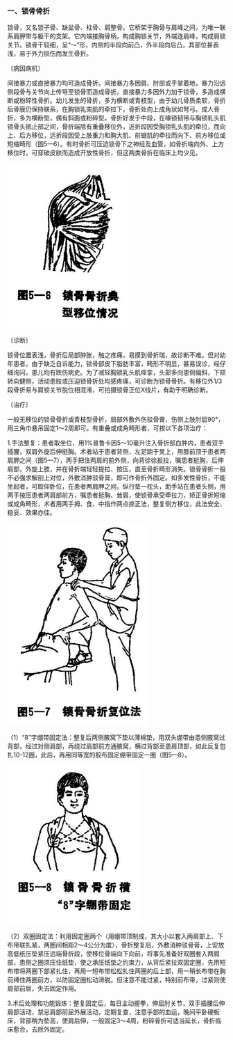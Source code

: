 ### 一、锁骨骨折

锁骨，又名锁子骨、缺盆骨、柱骨、肩整骨。它桥架于胸骨与肩峰之间，为唯一联系肩胛带与躯干的支架。它内端接胸骨柄，构成胸锁关节，外端连肩峰，构成肩锁关节。锁骨干较细，呈“〜”形，内侧的半段向前凸，外半段向后凸，其部位甚表浅，易于外力损伤而发生骨折。

〔病因病机〕

间接暴力或直接暴力均可造成骨折。间接暴力多因肩、肘部或手掌着地，暴力沿远侧段骨与关节向上传导至锁骨而造成骨折。直接暴力多因外力加于锁骨，多造成横断或粉碎性骨折。幼儿发生的骨折，多为横断或青枝型，由于幼儿骨质柔软，骨折后骨膜仍保持联系，在胸锁乳突肌的牵拉下，骨折处向上成角状如弩弓。成人骨折，多为横断型，偶有斜面或粉碎型。骨折好发于中段，在喙锁韧带与胸锁乳头肌锁骨头抵止部之间，骨折端除有重叠移位外，近折段因受胸锁乳头肌的牵拉，而向上、后方移位，远折段因受上肢重力和胸大肌、前锯肌的牵拉而向下、前方移位或短缩畸形（图5—6）。有时骨折可压迫锁骨下之神经及血管，如骨折端向外、上方移位时，可穿破皮肤而造成开放性骨折，但这两类骨折在临床上均少见。

<img src="img\5-6.jpg" style="zoom:70%;" />

〔诊断〕

锁骨位置表浅，骨折后局部肿胀，触之疼痛，易摸到骨折瑞，故诊断不难。但对幼年患者，由于缺乏自诉能力，锁骨部皮下脂肪丰富，畸形不明显，甚易误诊，经仔细询问，患儿均有跌伤病史。为了减轻胸锁乳头肌痉挛，头部多向患侧偏斜，下颏转向健侧，活动患肢或压迫锁骨折处均感疼痛，可诊断为锁骨骨折。有移位外1/3段骨折易与肩锁关节脱位相混淆，可拍摄锁骨正位X线片，有助于明确诊断。

〔治疗〕

一般无移位的锁骨骨折或青枝型骨折，局部外敷外伤驳骨膏，伤侧上肢肘屈90°，用三角巾悬吊固定1〜2周即可。有重叠或成角畸形者，可按以下各项治疗：

1.手法整复：患者取坐位，用1%普鲁卡因5〜10毫升注入骨折部血肿内，患者双手插腰，双肩外旋后伸挺胸。术者站于患者背侧，左足䠀于凳上，用膝前顶于患者两肩胛之间（图5—7），两手把住两肩的前外侧，向背徐徐扳拉，嘱患者挺胸，后伸肩部，外旋上肢，并在骨折端轻轻提拉、按压，直至骨折畸形消失。锁骨骨折一般不必强求解剖上对位，外敷消肿驳骨膏，即可作骨折外固定。如多发性骨折，不能坐起者，可取仰卧位，在患者两肩胛之间，纵行垫一枕头，助手站在患者头侧，用两手按压患者两肩部前方，嘱患者挺胸、耸肩，使锁骨承受牵拉力，矫正骨折短缩或成角畸形，术者用两手拇、食、中指作两点捺正法，整复侧方移位，此法安全、稳妥、效果亦佳。

<img src="img\5-7.jpg" style="zoom:70%;" />

（1）“8”字绷带固定法：整复后两侧腋窝下垫以薄棉垫，用双头绷带由患侧腋窝过背部，经过对侧肩部，再绕过肩部前方通腋窝，横过背部至患肩顶部，如此反复包扎10-12圈，此后，再用同等宽的胶布固定绷带固定一圈（图5—8）。

<img src="img\5-8.jpg" style="zoom:70%;" />

（2）双圈固定法：利用固定圈两个（用绷带顶制成，其大小以套入两肩部上、下布带联扎紧，两圈间相距2〜4公分为度），骨折整复后，外敷消肿驳骨膏，上安放高低纸压垫紧压远端骨折段，使移位骨端向下向前，将事先准备好双圈套入两肩部，患侧之圈须压住纸垫，使之承压纸垫之约束力，从背后紧拉双固定圈，先用短布带将两圈下部紧扎住，再用一短布带松松扎住两圈的后上部，用一稍长布带在胸前缚住两圈前方，以防固定圈松动滑脱。但注意不能过紧，特别前布带，过紧则使肩部前屈，失去固定作用。

3.术后处理和功能锻炼：整复固定后，每日主动握拳，伸屈肘关节，双手插腰后伸肩部活动，禁忌肩部前屈外展活动，定期复查，注意手部的血运，晚间平卧硬板床，背部稍为垫高，使肩后伸，一般固定3〜4周，粉碎骨折可适当延长，骨折临床愈合，去除外固定。
